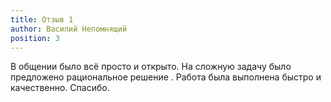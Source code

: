 ```yaml
---
title: Отзыв 1
author: Василий Непомнящий
position: 3
---
```

В общении было всё просто и открыто. На сложную задачу было предложено рациональное решение . Работа была выполнена быстро и качественно. Спасибо.
